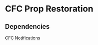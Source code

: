 # CFC Prop Restoration
## Dependencies
[CFC Notifications](https://github.com/CFC-Servers/cfc_notifications)